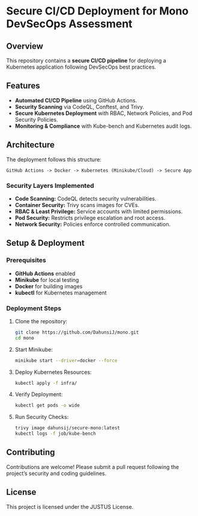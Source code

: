 # Secure CI/CD Deployment for Mono DevSecOps Assessment

## Overview

This repository contains a **secure CI/CD pipeline** for deploying a Kubernetes application following DevSecOps best practices.

## Features

- **Automated CI/CD Pipeline** using GitHub Actions.
- **Security Scanning** via CodeQL, Conftest, and Trivy.
- **Secure Kubernetes Deployment** with RBAC, Network Policies, and Pod Security Policies.
- **Monitoring & Compliance** with Kube-bench and Kubernetes audit logs.

## Architecture

The deployment follows this structure:

```
GitHub Actions -> Docker -> Kubernetes (Minikube/Cloud) -> Secure App
```

### Security Layers Implemented

- **Code Scanning:** CodeQL detects security vulnerabilities.
- **Container Security:** Trivy scans images for CVEs.
- **RBAC & Least Privilege:** Service accounts with limited permissions.
- **Pod Security:** Restricts privilege escalation and root access.
- **Network Security:** Policies enforce controlled communication.

## Setup & Deployment

### Prerequisites

- **GitHub Actions** enabled
- **Minikube** for local testing
- **Docker** for building images
- **kubectl** for Kubernetes management

### Deployment Steps

1. Clone the repository:
   ```sh
   git clone https://github.com/DahunsiJ/mono.git
   cd mono
   ```
2. Start Minikube:
   ```sh
   minikube start --driver=docker --force
   ```
3. Deploy Kubernetes Resources:
   ```sh
   kubectl apply -f infra/
   ```
4. Verify Deployment:
   ```sh
   kubectl get pods -o wide
   ```
5. Run Security Checks:
   ```sh
   trivy image dahunsij/secure-mono:latest
   kubectl logs -f job/kube-bench
   ```

## Contributing

Contributions are welcome! Please submit a pull request following the project’s security and coding guidelines.

## License

This project is licensed under the JUSTUS License.

